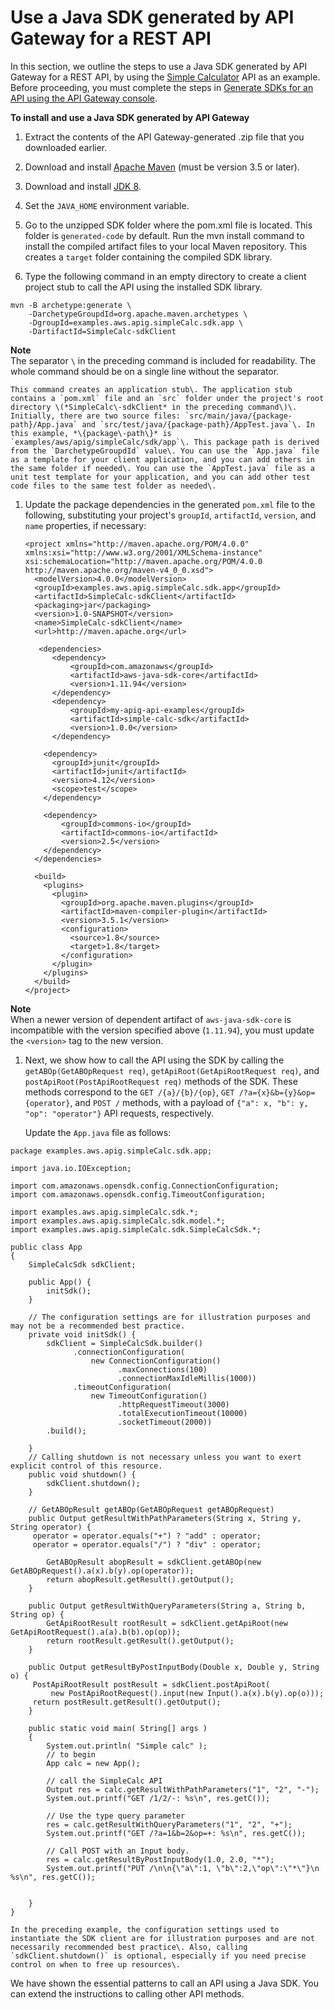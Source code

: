 # Use a Java SDK generated by API Gateway for a REST API<a name="how-to-call-apigateway-generated-java-sdk"></a>

In this section, we outline the steps to use a Java SDK generated by API Gateway for a REST API, by using the [Simple Calculator](simple-calc-lambda-api-swagger-definition.md) API as an example\. Before proceeding, you must complete the steps in [Generate SDKs for an API using the API Gateway console](how-to-generate-sdk-console.md)\. 

**To install and use a Java SDK generated by API Gateway**

1. Extract the contents of the API Gateway\-generated \.zip file that you downloaded earlier\.

1. Download and install [Apache Maven](https://maven.apache.org/) \(must be version 3\.5 or later\)\.

1. Download and install [JDK 8](https://docs.oracle.com/javase/8/docs/technotes/guides/install/install_overview.html)\.

1. Set the `JAVA_HOME` environment variable\.

1.  Go to the unzipped SDK folder where the pom\.xml file is located\. This folder is `generated-code` by default\. Run the mvn install command to install the compiled artifact files to your local Maven repository\. This creates a `target` folder containing the compiled SDK library\. 

1.  Type the following command in an empty directory to create a client project stub to call the API using the installed SDK library\. 

   ```
   mvn -B archetype:generate \
       -DarchetypeGroupdId=org.apache.maven.archetypes \
       -DgroupId=examples.aws.apig.simpleCalc.sdk.app \
       -DartifactId=SimpleCalc-sdkClient
   ```
**Note**  
 The separator `\` in the preceding command is included for readability\. The whole command should be on a single line without the separator\. 

    This command creates an application stub\. The application stub contains a `pom.xml` file and an `src` folder under the project's root directory \(*SimpleCalc\-sdkClient* in the preceding command\)\. Initially, there are two source files: `src/main/java/{package-path}/App.java` and `src/test/java/{package-path}/AppTest.java`\. In this example, *\{package\-path\}* is `examples/aws/apig/simpleCalc/sdk/app`\. This package path is derived from the `DarchetypeGroupdId` value\. You can use the `App.java` file as a template for your client application, and you can add others in the same folder if needed\. You can use the `AppTest.java` file as a unit test template for your application, and you can add other test code files to the same test folder as needed\. 

1. Update the package dependencies in the generated `pom.xml` file to the following, substituting your project's `groupId`, `artifactId`, `version`, and `name` properties, if necessary:

   ```
   <project xmlns="http://maven.apache.org/POM/4.0.0" xmlns:xsi="http://www.w3.org/2001/XMLSchema-instance" xsi:schemaLocation="http://maven.apache.org/POM/4.0.0 http://maven.apache.org/maven-v4_0_0.xsd">
     <modelVersion>4.0.0</modelVersion>
     <groupId>examples.aws.apig.simpleCalc.sdk.app</groupId>
     <artifactId>SimpleCalc-sdkClient</artifactId>
     <packaging>jar</packaging>
     <version>1.0-SNAPSHOT</version>
     <name>SimpleCalc-sdkClient</name>
     <url>http://maven.apache.org</url>
   
      <dependencies>
         <dependency>
             <groupId>com.amazonaws</groupId>
             <artifactId>aws-java-sdk-core</artifactId>
             <version>1.11.94</version>
         </dependency>
         <dependency>
             <groupId>my-apig-api-examples</groupId>
             <artifactId>simple-calc-sdk</artifactId>
             <version>1.0.0</version>
         </dependency>
         
       <dependency>
         <groupId>junit</groupId>
         <artifactId>junit</artifactId>
         <version>4.12</version>
         <scope>test</scope>
       </dependency>
   
       <dependency>
           <groupId>commons-io</groupId>
           <artifactId>commons-io</artifactId>
           <version>2.5</version>
       </dependency>    
     </dependencies>
   
     <build>
       <plugins>
         <plugin>
           <groupId>org.apache.maven.plugins</groupId>
           <artifactId>maven-compiler-plugin</artifactId>
           <version>3.5.1</version>
           <configuration>
             <source>1.8</source>
             <target>1.8</target>
           </configuration>
         </plugin>
       </plugins>
     </build>
   </project>
   ```
**Note**  
 When a newer version of dependent artifact of `aws-java-sdk-core` is incompatible with the version specified above \(`1.11.94`\), you must update the `<version>` tag to the new version\.

1.  Next, we show how to call the API using the SDK by calling the `getABOp(GetABOpRequest req)`, `getApiRoot(GetApiRootRequest req)`, and `postApiRoot(PostApiRootRequest req)` methods of the SDK\. These methods correspond to the `GET /{a}/{b}/{op}`, `GET /?a={x}&b={y}&op={operator}`, and `POST /` methods, with a payload of `{"a": x, "b": y, "op": "operator"}` API requests, respectively\. 

    Update the `App.java` file as follows: 

   ```
   package examples.aws.apig.simpleCalc.sdk.app;
   
   import java.io.IOException;
   
   import com.amazonaws.opensdk.config.ConnectionConfiguration;
   import com.amazonaws.opensdk.config.TimeoutConfiguration;
   
   import examples.aws.apig.simpleCalc.sdk.*;
   import examples.aws.apig.simpleCalc.sdk.model.*;
   import examples.aws.apig.simpleCalc.sdk.SimpleCalcSdk.*;
   
   public class App 
   {
       SimpleCalcSdk sdkClient;
   
       public App() {
           initSdk();
       }
   
       // The configuration settings are for illustration purposes and may not be a recommended best practice.
       private void initSdk() {
           sdkClient = SimpleCalcSdk.builder()
                 .connectionConfiguration(
                     new ConnectionConfiguration()
                           .maxConnections(100)
                           .connectionMaxIdleMillis(1000))
                 .timeoutConfiguration(
                     new TimeoutConfiguration()
                           .httpRequestTimeout(3000)
                           .totalExecutionTimeout(10000)
                           .socketTimeout(2000))
           .build();
   
       }
       // Calling shutdown is not necessary unless you want to exert explicit control of this resource.
       public void shutdown() {
           sdkClient.shutdown();
       }
        
       // GetABOpResult getABOp(GetABOpRequest getABOpRequest)
       public Output getResultWithPathParameters(String x, String y, String operator) {
       	operator = operator.equals("+") ? "add" : operator;
       	operator = operator.equals("/") ? "div" : operator; 
   
           GetABOpResult abopResult = sdkClient.getABOp(new GetABOpRequest().a(x).b(y).op(operator));
           return abopResult.getResult().getOutput();
       }
   
       public Output getResultWithQueryParameters(String a, String b, String op) {
           GetApiRootResult rootResult = sdkClient.getApiRoot(new GetApiRootRequest().a(a).b(b).op(op));
           return rootResult.getResult().getOutput();
       }
   
       public Output getResultByPostInputBody(Double x, Double y, String o) {
       	PostApiRootResult postResult = sdkClient.postApiRoot(
       		new PostApiRootRequest().input(new Input().a(x).b(y).op(o)));
       	return postResult.getResult().getOutput();
       }
   
       public static void main( String[] args )
       {
           System.out.println( "Simple calc" );
           // to begin
           App calc = new App();
           
           // call the SimpleCalc API
           Output res = calc.getResultWithPathParameters("1", "2", "-");
           System.out.printf("GET /1/2/-: %s\n", res.getC());
   
           // Use the type query parameter
           res = calc.getResultWithQueryParameters("1", "2", "+");
           System.out.printf("GET /?a=1&b=2&op=+: %s\n", res.getC());
   
           // Call POST with an Input body.
           res = calc.getResultByPostInputBody(1.0, 2.0, "*");
           System.out.printf("PUT /\n\n{\"a\":1, \"b\":2,\"op\":\"*\"}\n %s\n", res.getC());
   
           
       }
   }
   ```

    In the preceding example, the configuration settings used to instantiate the SDK client are for illustration purposes and are not necessarily recommended best practice\. Also, calling `sdkClient.shutdown()` is optional, especially if you need precise control on when to free up resources\. 

 We have shown the essential patterns to call an API using a Java SDK\. You can extend the instructions to calling other API methods\. 